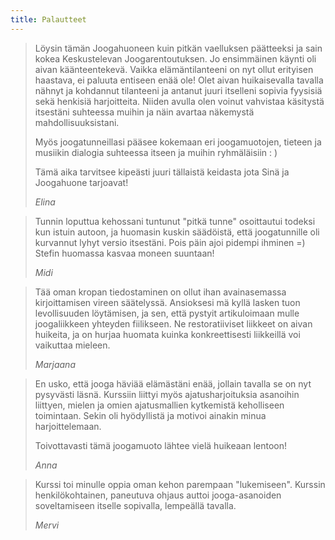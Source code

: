 ```yaml
---
title: Palautteet
---
```


<blockquote>
Löysin tämän Joogahuoneen kuin pitkän vaelluksen päätteeksi ja sain kokea Keskustelevan Joogarentoutuksen. Jo ensimmäinen käynti oli aivan käänteentekevä. Vaikka elämäntilanteeni on nyt ollut erityisen haastava, ei paluuta entiseen enää ole! Olet aivan huikaisevalla tavalla nähnyt ja kohdannut tilanteeni ja antanut juuri itselleni sopivia fyysisiä sekä henkisiä harjoitteita. Niiden avulla olen voinut vahvistaa käsitystä itsestäni suhteessa muihin ja näin avartaa näkemystä mahdollisuuksistani.

Myös joogatunneillasi pääsee kokemaan eri joogamuotojen, tieteen ja musiikin dialogia suhteessa itseen ja muihin ryhmäläisiin : )

Tämä aika tarvitsee kipeästi juuri tällaistä keidasta jota Sinä ja Joogahuone tarjoavat!

<cite>Elina</cite>

</blockquote>

<blockquote>
Tunnin loputtua kehossani tuntunut "pitkä tunne" osoittautui todeksi kun istuin autoon, ja huomasin kuskin säädöistä, että joogatunnille oli kurvannut lyhyt versio itsestäni. Pois päin ajoi pidempi ihminen =) Stefin huomassa kasvaa moneen suuntaan!

<cite>Midi</cite>

</blockquote>

<blockquote>
Tää oman kropan tiedostaminen on ollut ihan avainasemassa kirjoittamisen vireen säätelyssä. Ansioksesi mä kyllä lasken tuon levollisuuden löytämisen, ja sen, että pystyit artikuloimaan mulle joogaliikkeen yhteyden fiilikseen. Ne restoratiiviset liikkeet on aivan huikeita, ja on hurjaa huomata kuinka konkreettisesti liikkeillä voi vaikuttaa mieleen.

<cite>Marjaana</cite>

</blockquote>

<blockquote>
 En usko, että jooga häviää elämästäni enää, jollain tavalla se on nyt pysyvästi läsnä. Kurssiin liittyi myös ajatusharjoituksia asanoihin liittyen, mielen ja omien ajatusmallien kytkemistä keholliseen toimintaan. Sekin oli hyödyllistä ja motivoi ainakin minua harjoittelemaan.

Toivottavasti tämä joogamuoto lähtee vielä huikeaan lentoon!

<cite>Anna</cite>

</blockquote>

<blockquote>
Kurssi toi minulle oppia oman kehon parempaan "lukemiseen". Kurssin henkilökohtainen, paneutuva ohjaus auttoi jooga-asanoiden soveltamiseen itselle sopivalla, lempeällä tavalla.

<cite>Mervi</cite>

</blockquote>
